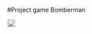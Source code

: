 #Project game Bomberman

<a href="https://badge.fury.io/gh/Centaurus71%2FProjectGamePlance"><img src="https://badge.fury.io/gh/Centaurus71%2FProjectGamePlance.svg" alt="GitHub version" height="18"></a>
